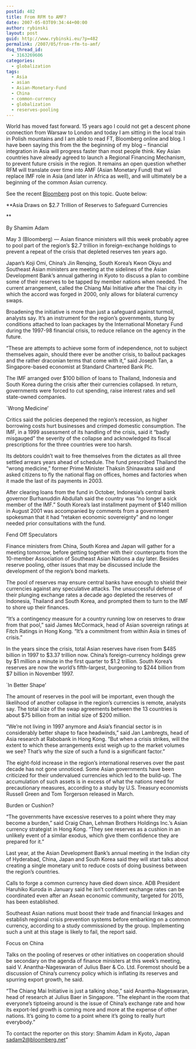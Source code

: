 ```yaml
---
postid: 482
title: From RFM to AMF?
date: 2007-05-03T09:34:44+00:00
author: rybinski
layout: post
guid: http://www.rybinski.eu/?p=482
permalink: /2007/05/from-rfm-to-amf/
dsq_thread_id:
  - 3163269606
categories:
  - globalization
tags:
  - Asia
  - asian
  - Asian-Monetary-Fund
  - China
  - common-currency
  - globalization
  - reserves-pooling
---
```

World has moved fast forward. 15 years ago I could not get a descent phone connection from Warsaw to London and today I am sitting in the local train in Polish mountains and I am able to read FT, Bloomberg online and blog. I have been saying this from the the beginning of my blog – financial integration in Asia will progress faster than most people think. Key Asian countries have already agreed to launch a Regional Financing Mechanism, to prevent future crsisis in the region. It remains an open question whether RFM will translate over time into AMF (Asian Monetary Fund) that wil replace IMF role in Asia (and later in Africa as well), and will ultimately be a beginning of the common Asian currency. 

See the recent [Bloomberg](http://www.bloomberg.com/apps/news?pid=20601080&sid=aIKwOaFW43dk&refer=asia) post on this topic. Quote below:

<!--more-->

**<span class="news_story_title">Asia Draws on $2.7 Trillion of Reserves to Safeguard Currencies </span>
  
** 

By Shamim Adam

May 3 (Bloomberg) — Asian finance ministers will this week probably agree to pool part of the region’s $2.7 trillion in foreign-exchange holdings to prevent a repeat of the crisis that depleted reserves ten years ago.

Japan’s Koji Omi, China’s Jin Renqing, South Korea’s Kwon Okyu and Southeast Asian ministers are meeting at the sidelines of the Asian Development Bank’s annual gathering in Kyoto to discuss a plan to combine some of their reserves to be tapped by member nations when needed. The current arrangement, called the Chiang Mai Initiative after the Thai city in which the accord was forged in 2000, only allows for bilateral currency swaps.

Broadening the initiative is more than just a safeguard against turmoil, analysts say. It’s an instrument for the region’s governments, stung by conditions attached to loan packages by the International Monetary Fund during the 1997-98 financial crisis, to reduce reliance on the agency in the future.

“These are attempts to achieve some form of independence, not to subject themselves again, should there ever be another crisis, to bailout packages and the rather draconian terms that come with it,” said Joseph Tan, a Singapore-based economist at Standard Chartered Bank Plc.

The IMF arranged over $100 billion of loans to Thailand, Indonesia and South Korea during the crisis after their currencies collapsed. In return, governments were forced to cut spending, raise interest rates and sell state-owned companies.

\`Wrong Medicine’

Critics said the policies deepened the region’s recession, as higher borrowing costs hurt businesses and crimped domestic consumption. The IMF, in a 1999 assessment of its handling of the crisis, said it “badly misgauged” the severity of the collapse and acknowledged its fiscal prescriptions for the three countries were too harsh.

Its debtors couldn’t wait to free themselves from the dictates as all three settled arrears years ahead of schedule. The fund prescribed Thailand the “wrong medicine,” former Prime Minister Thaksin Shinawatra said and asked citizens to fly the national flag on offices, homes and factories when it made the last of its payments in 2003.

After clearing loans from the fund in October, Indonesia’s central bank governor Burhanuddin Abdullah said the country was “no longer a sick member of the IMF.” South Korea’s last installment payment of $140 million in August 2001 was accompanied by comments from a government spokesman that it had “retaken economic sovereignty” and no longer needed prior consultations with the fund.

Fend Off Speculators

Finance ministers from China, South Korea and Japan will gather for a meeting tomorrow, before getting together with their counterparts from the 10-member Association of Southeast Asian Nations a day later. Besides reserve pooling, other issues that may be discussed include the development of the region’s bond markets.

The pool of reserves may ensure central banks have enough to shield their currencies against any speculative attacks. The unsuccessful defense of their plunging exchange rates a decade ago depleted the reserves of Indonesia, Thailand and South Korea, and prompted them to turn to the IMF to shore up their finances.

“It’s a contingency measure for a country running low on reserves to draw from that pool,” said James McCormack, head of Asian sovereign ratings at Fitch Ratings in Hong Kong. “It’s a commitment from within Asia in times of crisis.”

In the years since the crisis, total Asian reserves have risen from $485 billion in 1997 to $3.37 trillion now. China’s foreign-currency holdings grew by $1 million a minute in the first quarter to $1.2 trillion. South Korea’s reserves are now the world’s fifth-largest, burgeoning to $244 billion from $7 billion in November 1997.

\`In Better Shape’

The amount of reserves in the pool will be important, even though the likelihood of another collapse in the region’s currencies is remote, analysts say. The total size of the swap agreements between the 13 countries is about $75 billion from an initial size of $200 million.

“We’re not living in 1997 anymore and Asia’s financial sector is in considerably better shape to face headwinds,” said Jan Lambregts, head of Asia research at Rabobank in Hong Kong. “But when a crisis strikes, will the extent to which these arrangements exist weigh up to the market volumes we see? That’s why the size of such a fund is a significant factor.”

The eight-fold increase in the region’s international reserves over the past decade has not gone unnoticed. Some Asian governments have been criticized for their undervalued currencies which led to the build-up. The accumulation of such assets is in excess of what the nations need for precautionary measures, according to a study by U.S. Treasury economists Russell Green and Tom Torgerson released in March.

Burden or Cushion?

“The governments have excessive reserves to a point where they may become a burden,” said Craig Chan, Lehman Brothers Holdings Inc.’s Asian currency strategist in Hong Kong. “They see reserves as a cushion in an unlikely event of a similar exodus, which give them confidence they are prepared for it.”

Last year, at the Asian Development Bank’s annual meeting in the Indian city of Hyderabad, China, Japan and South Korea said they will start talks about creating a single monetary unit to reduce costs of doing business between the region’s countries.

Calls to forge a common currency have died down since. ADB President Haruhiko Kuroda in January said he isn’t confident exchange rates can be coordinated even after an Asean economic community, targeted for 2015, has been established.

Southeast Asian nations must boost their trade and financial linkages and establish regional crisis prevention systems before embarking on a common currency, according to a study commissioned by the group. Implementing such a unit at this stage is likely to fail, the report said.

Focus on China

Talks on the pooling of reserves or other initiatives on cooperation should be secondary on the agenda of finance ministers at this week’s meeting, said V. Anantha-Nageswaran of Julius Baer & Co. Ltd. Foremost should be a discussion of China’s currency policy which is inflating its reserves and spurring export growth, he said.

“The Chiang Mai Initiative is just a talking shop,” said Anantha-Nageswaran, head of research at Julius Baer in Singapore. “The elephant in the room that everyone’s tiptoeing around is the issue of China’s exchange rate and how its export-led growth is coming more and more at the expense of other nations. It’s going to come to a point where it’s going to really hurt everybody.”

To contact the reporter on this story: Shamim Adam in Kyoto, Japan <span class="httplink"><a href="mailto:sadam2@bloomberg.net">sadam2@bloomberg.net”</a></span>
